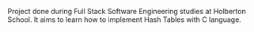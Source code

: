 Project done during Full Stack Software Engineering studies at Holberton School. It aims to learn how to implement Hash Tables with C language.
